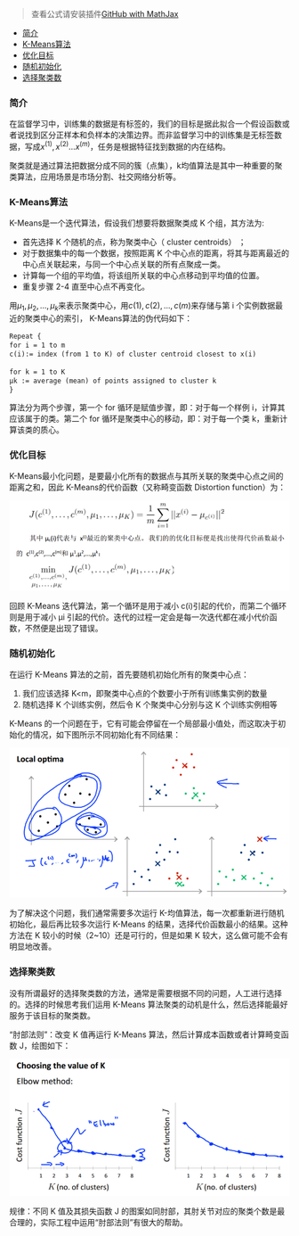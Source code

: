 > 查看公式请安装插件[GitHub with MathJax](https://chrome.google.com/webstore/detail/github-with-mathjax/ioemnmodlmafdkllaclgeombjnmnbima)
<!-- TOC -->

- [简介](#简介)
- [K-Means算法](#k-means算法)
- [优化目标](#优化目标)
- [随机初始化](#随机初始化)
- [选择聚类数](#选择聚类数)

<!-- /TOC -->
### 简介
在监督学习中，训练集的数据是有标签的，我们的目标是据此拟合一个假设函数或者说找到区分正样本和负样本的决策边界。而非监督学习中的训练集是无标签数据，写成$x^{(1)},x^{(2)}…x^{(m)}$，任务是根据特征找到数据的内在结构。

聚类就是通过算法把数据分成不同的簇（点集），k均值算法是其中一种重要的聚类算法，应用场景是市场分割、社交网络分析等。

### K-Means算法
K-Means是一个迭代算法，假设我们想要将数据聚类成 K 个组，其方法为:
- 首先选择 K 个随机的点，称为聚类中心（ cluster centroids） ；
- 对于数据集中的每一个数据，按照距离 K 个中心点的距离，将其与距离最近的中心点关联起来，与同一个中心点关联的所有点聚成一类。
- 计算每一个组的平均值，将该组所关联的中心点移动到平均值的位置。
- 重复步骤 2-4 直至中心点不再变化。

用$μ_1,μ_2,...,μ_k$来表示聚类中心，用$c(1),c(2),...,c(m)$来存储与第 i 个实例数据最近的聚类中心的索引， K-Means算法的伪代码如下：
```
Repeat {
for i = 1 to m
c(i):= index (from 1 to K) of cluster centroid closest to x(i)

for k = 1 to K
μk := average (mean) of points assigned to cluster k
}
```
算法分为两个步骤，第一个 for 循环是赋值步骤，即：对于每一个样例 i，计算其应该属于的类。第二个 for 循环是聚类中心的移动，即：对于每一个类 k，重新计算该类的质心。

### 优化目标
K-Means最小化问题，是要最小化所有的数据点与其所关联的聚类中心点之间的距离之和，因此 K-Means的代价函数（又称畸变函数 Distortion function）为：

![优化目标](image/10-1.png)

回顾 K-Means 迭代算法，第一个循环是用于减小 c(i)引起的代价，而第二个循环则是用于减小 μi 引起的代价。迭代的过程一定会是每一次迭代都在减小代价函数，不然便是出现了错误。

### 随机初始化
在运行 K-Means 算法的之前，首先要随机初始化所有的聚类中心点：
1. 我们应该选择 K<m，即聚类中心点的个数要小于所有训练集实例的数量
2. 随机选择 K 个训练实例，然后令 K 个聚类中心分别与这 K 个训练实例相等

K-Means 的一个问题在于，它有可能会停留在一个局部最小值处，而这取决于初始化的情况，如下图所示不同初始化有不同结果：

![局部最小值](image/10-2.png)

为了解决这个问题，我们通常需要多次运行 K-均值算法，每一次都重新进行随机初始化，最后再比较多次运行 K-Means 的结果，选择代价函数最小的结果。这种方法在 K 较小的时候（2~10）还是可行的，但是如果 K 较大，这么做可能不会有明显地改善。

### 选择聚类数
没有所谓最好的选择聚类数的方法，通常是需要根据不同的问题，人工进行选择的。选择的时候思考我们运用 K-Means 算法聚类的动机是什么，然后选择能最好服务于该目标的聚类数。

“肘部法则”：改变 K 值再运行 K-Means 算法，然后计算成本函数或者计算畸变函数 J，绘图如下：

![肘部法则](image/10-3.png)

规律：不同 K 值及其损失函数 J 的图案如同肘部，其肘关节对应的聚类个数是最合理的，实际工程中运用“肘部法则”有很大的帮助。
